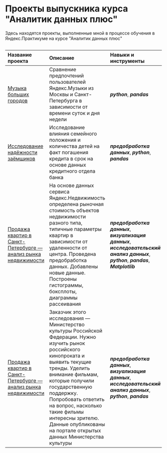 # Проекты выпускника курса "Аналитик данных плюс"
Здесь находятся проекты, выполненные мной в процессе обучения в Яндекс.Практикуме на курсе "Аналитик данных плюс"
## 
| Название проекта | Описание | Навыки и инструменты |
| :-------------------- | :--------------------- |:--------------------------- |
| [Музыка больших городов](https://github.com/elijah9722/yandex-praktikum/tree/main/Проект%201) | Сравнение предпочтений пользователей Яндекс.Музыки из Москвы и Санкт-Петербурга в зависимости от времени суток и дня недели | ***python***, ***pandas*** |
| [Исследование надёжности заёмщиков](https://github.com/elijah9722/yandex-praktikum/tree/main/Проект%202) | Исследование влияния семейного положения и количества детей на факт погашения кредита в срок на основе данных кредитного отдела банка | ***предобработка данных***, ***python***, ***pandas*** |
| [Продажа квартир в Санкт-Петербурге — анализ рынка недвижимости](https://github.com/elijah9722/yandex-praktikum/tree/main/Проект%203) | На основе данных сервиса Яндекс.Недвижимость определена рыночная стоимость объектов недвижимости разного типа, типичные параметры квартир в зависимости от удаленности от центра. Проведена предобработка данных. Добавлены новые данные. Построены гистограммы, боксплоты, диаграммы рассеивания | ***предобработка данных***, ***визуализация данных***, ***исследовательский анализ данных***, ***python***, ***pandas***, ***Matplotlib*** |
| [Продажа квартир в Санкт-Петербурге — анализ рынка недвижимости](https://github.com/elijah9722/yandex-praktikum/tree/main/Проект%203) | Заказчик этого исследования — Министерство культуры Российской Федерации. Нужно изучить рынок российского кинопроката и выявить текущие тренды. Уделить внимание фильмам, которые получили государственную поддержку. Попробовать ответить на вопрос, насколько такие фильмы интересны зрителю. Данные опубликованы на портале открытых данных Министерства культуры | ***предобработка данных***, ***визуализация данных***, ***исследовательский анализ данных***, ***python***, ***pandas*** |